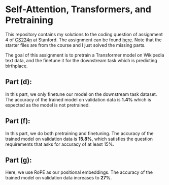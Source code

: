 # Self-Attention, Transformers, and Pretraining
This repository contains my solutions to the coding question of assignment 4 of [CS224n](https://web.stanford.edu/class/cs224n/index.html) at Stanford. The assignment can be found [here](https://web.stanford.edu/class/cs224n/index.html#schedule). Note that the starter files are from the course and I just solved the missing parts.

The goal of this assignment is to pretrain a Transformer model on Wikipedia text data, and the finetune it for the downstream task which is predicting birthplace.

## Part (d):
In this part, we only finetune our model on the downstream task dataset. The accuracy of the trained model on validation data is **1.4%** which is expected as the model is not pretrained.

## Part (f):
In this part, we do both pretraining and finetuning. The accuracy of the trained model on validation data is **15.8%**, which satisfies the question requirements that asks for accuracy of at least 15%.

## Part (g): 
Here, we use RoPE as our positional embeddings. The accuracy of the trained model on validation data increases to **27%**.
